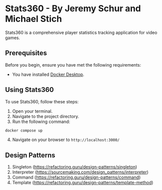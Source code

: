 # Stats360 - By Jeremy Schur and Michael Stich

Stats360 is a comprehensive player statistics tracking application for video games.

## Prerequisites

Before you begin, ensure you have met the following requirements:

- You have installed [Docker Desktop](https://www.docker.com/products/docker-desktop).

## Using Stats360

To use Stats360, follow these steps:

1. Open your terminal.
2. Navigate to the project directory.
3. Run the following command:

```sh
docker compose up
```

4. Navigate on your browser to `http://localhost:3000/`

## Design Patterns

1. Singleton (https://refactoring.guru/design-patterns/singleton)
2. Interpreter (https://sourcemaking.com/design_patterns/interpreter)
3. Command (https://refactoring.guru/design-patterns/command)
4. Template (https://refactoring.guru/design-patterns/template-method)
